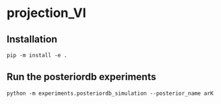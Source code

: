 # projection_VI

## Installation
```
pip -m install -e .
```

## Run the posteriordb experiments
```
python -m experiments.posteriordb_simulation --posterior_name arK
```